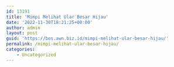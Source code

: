 ```yaml
---
id: 13191
title: 'Mimpi Melihat Ular Besar Hijau'
date: '2022-11-30T18:21:25+00:00'
author: admin
layout: post
guid: 'https://bos.awn.biz.id/mimpi-melihat-ular-besar-hijau/'
permalink: /mimpi-melihat-ular-besar-hijau/
categories:
    - Uncategorized
---
```


